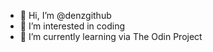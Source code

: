 - 👋 Hi, I’m @denzgithub
- 👀 I’m interested in coding
- 🌱 I’m currently learning via The Odin Project
